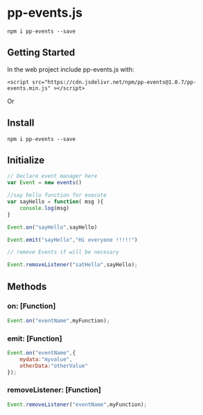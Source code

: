 # pp-events.js

```
npm i pp-events --save
```

## Getting Started

In the web project include pp-events.js with:

```
<script src="https://cdn.jsdelivr.net/npm/pp-events@1.0.7/pp-events.min.js" ></script>
```

Or 

## Install

```
npm i pp-events --save
```

## Initialize

```javascript
// Declare event manager here
var Event = new events()

//say hello function for execute
var sayHello = function( msg ){
	console.log(msg)
}

Event.on("sayHello",sayHello)

Event.emit("sayHello","Hi everyone !!!!!")

// remove Events if will be necesary

Event.removeListener("satHello",sayHello);

```

## Methods

### on: [Function]

```javascript
Event.on("eventName",myFunction);
```
### emit: [Function]
```javascript
Event.on("eventName",{
	mydata:"myvalue",
	otherData:"otherValue"
});
```
### removeListener: [Function]
```javascript
Event.removeListener("eventName",myFunction);
```